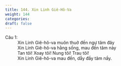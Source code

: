 ```yaml
---
title: 144. Xin Linh Giê-Hô-Va
weight: 144
categories: 
draft: false
---
```

<dl><dt>Câu 1:</dt><dd data-verse="1">Xin Linh Giê-hô-va muôn thuở đến ngự tâm đây <br/>Xin Linh Giê-hô-va hằng sống, mau đến tâm này <br/>Tan tôi! Xoay tôi! Nung tôi! Trau tôi! <br/>Xin Linh Giê-hô-va mau đến, dẫy đầy tâm nầy. </dd></dl>